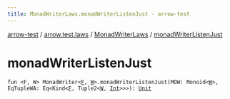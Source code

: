 ```yaml
---
title: MonadWriterLaws.monadWriterListenJust - arrow-test
---
```


[arrow-test](../../index.html) / [arrow.test.laws](../index.html) / [MonadWriterLaws](index.html) / [monadWriterListenJust](./monad-writer-listen-just.html)

# monadWriterListenJust

`fun <F, W> MonadWriter<`[`F`](monad-writer-listen-just.html#F)`, `[`W`](monad-writer-listen-just.html#W)`>.monadWriterListenJust(MOW: Monoid<`[`W`](monad-writer-listen-just.html#W)`>, EqTupleWA: Eq<Kind<`[`F`](monad-writer-listen-just.html#F)`, Tuple2<`[`W`](monad-writer-listen-just.html#W)`, `[`Int`](https://kotlinlang.org/api/latest/jvm/stdlib/kotlin/-int/index.html)`>>>): `[`Unit`](https://kotlinlang.org/api/latest/jvm/stdlib/kotlin/-unit/index.html)